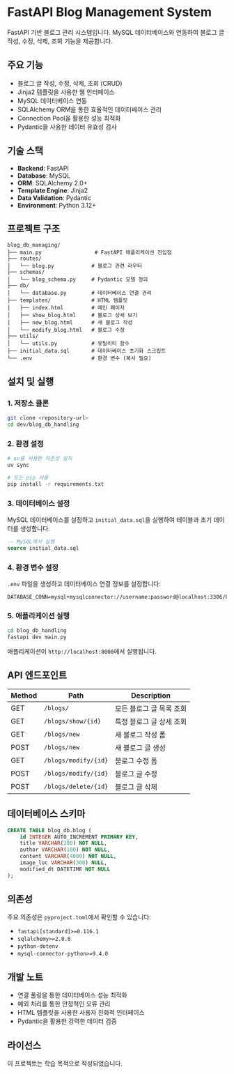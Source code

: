 # FastAPI Blog Management System

FastAPI 기반 블로그 관리 시스템입니다. MySQL 데이터베이스와 연동하여 블로그 글 작성, 수정, 삭제, 조회 기능을 제공합니다.

## 주요 기능

- 블로그 글 작성, 수정, 삭제, 조회 (CRUD)
- Jinja2 템플릿을 사용한 웹 인터페이스
- MySQL 데이터베이스 연동
- SQLAlchemy ORM을 통한 효율적인 데이터베이스 관리
- Connection Pool을 활용한 성능 최적화
- Pydantic을 사용한 데이터 유효성 검사

## 기술 스택

- **Backend**: FastAPI
- **Database**: MySQL
- **ORM**: SQLAlchemy 2.0+
- **Template Engine**: Jinja2
- **Data Validation**: Pydantic
- **Environment**: Python 3.12+

## 프로젝트 구조

```
blog_db_managing/
├── main.py                 # FastAPI 애플리케이션 진입점
├── routes/
│   └── blog.py            # 블로그 관련 라우터
├── schemas/
│   └── blog_schema.py     # Pydantic 모델 정의
├── db/
│   └── database.py        # 데이터베이스 연결 관리
├── templates/             # HTML 템플릿
│   ├── index.html         # 메인 페이지
│   ├── show_blog.html     # 블로그 상세 보기
│   ├── new_blog.html      # 새 블로그 작성
│   └── modify_blog.html   # 블로그 수정
├── utils/
│   └── utils.py           # 유틸리티 함수
├── initial_data.sql       # 데이터베이스 초기화 스크립트
└── .env                   # 환경 변수 (복사 필요)
```

## 설치 및 실행

### 1. 저장소 클론

```bash
git clone <repository-url>
cd dev/blog_db_handling
```

### 2. 환경 설정

```bash
# uv를 사용한 의존성 설치
uv sync

# 또는 pip 사용
pip install -r requirements.txt
```

### 3. 데이터베이스 설정

MySQL 데이터베이스를 설정하고 `initial_data.sql`을 실행하여 테이블과 초기 데이터를 생성합니다.

```sql
-- MySQL에서 실행
source initial_data.sql
```

### 4. 환경 변수 설정

`.env` 파일을 생성하고 데이터베이스 연결 정보를 설정합니다:

```env
DATABASE_CONN=mysql+mysqlconnector://username:password@localhost:3306/blog_db
```

### 5. 애플리케이션 실행

```bash
cd blog_db_handling
fastapi dev main.py
```

애플리케이션이 `http://localhost:8000`에서 실행됩니다.

## API 엔드포인트

| Method | Path | Description |
|--------|------|-------------|
| GET | `/blogs/` | 모든 블로그 글 목록 조회 |
| GET | `/blogs/show/{id}` | 특정 블로그 글 상세 조회 |
| GET | `/blogs/new` | 새 블로그 작성 폼 |
| POST | `/blogs/new` | 새 블로그 글 생성 |
| GET | `/blogs/modify/{id}` | 블로그 수정 폼 |
| POST | `/blogs/modify/{id}` | 블로그 글 수정 |
| POST | `/blogs/delete/{id}` | 블로그 글 삭제 |

## 데이터베이스 스키마

```sql
CREATE TABLE blog_db.blog (
    id INTEGER AUTO_INCREMENT PRIMARY KEY,
    title VARCHAR(200) NOT NULL,
    author VARCHAR(100) NOT NULL,
    content VARCHAR(4000) NOT NULL,
    image_loc VARCHAR(300) NULL,
    modified_dt DATETIME NOT NULL
);
```

## 의존성

주요 의존성은 `pyproject.toml`에서 확인할 수 있습니다:

- `fastapi[standard]>=0.116.1`
- `sqlalchemy>=2.0.0`
- `python-dotenv`
- `mysql-connector-python>=9.4.0`

## 개발 노트

- 연결 풀링을 통한 데이터베이스 성능 최적화
- 예외 처리를 통한 안정적인 오류 관리
- HTML 템플릿을 사용한 사용자 친화적 인터페이스
- Pydantic을 활용한 강력한 데이터 검증

## 라이선스

이 프로젝트는 학습 목적으로 작성되었습니다.